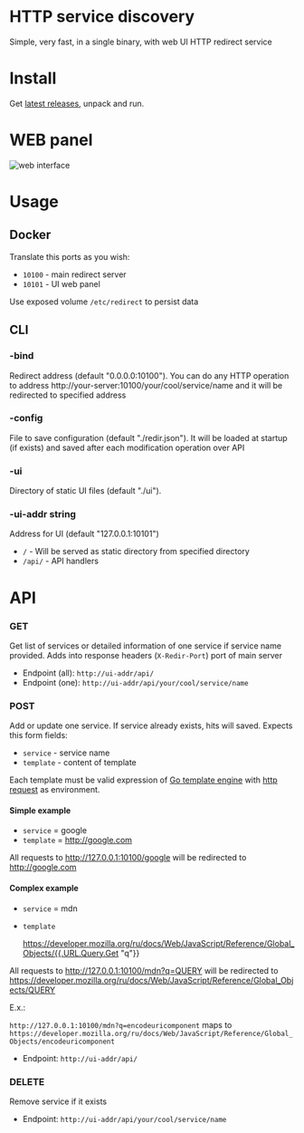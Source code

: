 # HTTP service discovery

Simple, very fast, in a single binary, with web UI HTTP redirect service

# Install

Get [latest releases](https://github.com/reddec/redirect/releases), unpack and run.


# WEB panel

![web interface](http://reddec.github.io/images/redirect_ui.png)

# Usage

## Docker

Translate this ports as you wish:

* `10100` - main redirect server
* `10101` - UI web panel

Use exposed volume `/etc/redirect` to persist data
## CLI

### -bind

Redirect address (default "0.0.0.0:10100"). You can do any HTTP operation
to address http://your-server:10100/your/cool/service/name and it will be redirected to specified address

### -config

File to save configuration (default "./redir.json").
It will be loaded at startup (if exists) and saved after each modification operation over API

### -ui

Directory of static UI files (default "./ui").

### -ui-addr string

Address for UI (default "127.0.0.1:10101")

* `/` - Will be served as static directory from specified directory
* `/api/`  - API handlers

# API

### GET

Get list of services or detailed information of one service if service name provided.
Adds into response headers (`X-Redir-Port`) port of main server

* Endpoint (all):  `http://ui-addr/api/`
* Endpoint (one):  `http://ui-addr/api/your/cool/service/name`

### POST

Add or update one service. If service already exists, hits will saved.
Expects this form fields:

* `service` - service name
* `template` - content of template

Each template must be valid expression of [Go template engine](https://golang.org/pkg/text/template/)
with [http request](https://golang.org/pkg/net/http/#Request) as environment.

#### Simple example

* `service` = google
* `template` = http://google.com

All requests to http://127.0.0.1:10100/google will be redirected to http://google.com

#### Complex example

* `service` = mdn
* `template`

    https://developer.mozilla.org/ru/docs/Web/JavaScript/Reference/Global_Objects/{{.URL.Query.Get "q"}}

All requests to http://127.0.0.1:10100/mdn?q=QUERY will be redirected to
https://developer.mozilla.org/ru/docs/Web/JavaScript/Reference/Global_Objects/QUERY

E.x.:

`http://127.0.0.1:10100/mdn?q=encodeuricomponent` maps to
`https://developer.mozilla.org/ru/docs/Web/JavaScript/Reference/Global_Objects/encodeuricomponent`

* Endpoint:  `http://ui-addr/api/`

### DELETE

Remove service if it exists

* Endpoint:  `http://ui-addr/api/your/cool/service/name`
